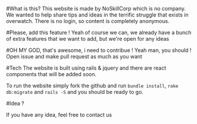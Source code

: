 #What is this?
This website is made by NoSkillCorp which is no company. We wanted to help share tips and ideas in the terrific struggle that exists in overwatch.
There is no login, so content is completely anonymous.

#Please, add this feature !
Yeah of course we can, we already have a bunch of extra features that we want to add, but we're open for any ideas

#OH MY GOD, that's awesome, i need to contribue !
Yeah man, you should ! Open issue and make pull request as much as you want

#Tech
The website is built using rails & jquery and there are react components that will be added soon.

To run the website simply fork the github and run `bundle install`, `rake db:migrate` and `rails -S` and you should be ready to go.

#Idea ? 

If you have any idea, feel free to contact us
